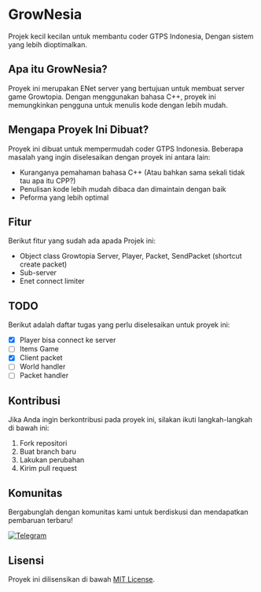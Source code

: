 # GrowNesia
Projek kecil kecilan untuk membantu coder GTPS Indonesia, Dengan sistem yang lebih dioptimalkan.

## Apa itu GrowNesia?
Proyek ini merupakan ENet server yang bertujuan untuk membuat server game Growtopia. Dengan menggunakan bahasa C++, proyek ini memungkinkan pengguna untuk menulis kode dengan lebih mudah.

## Mengapa Proyek Ini Dibuat?
Proyek ini dibuat untuk mempermudah coder GTPS Indonesia. Beberapa masalah yang ingin diselesaikan dengan proyek ini antara lain:
- Kuranganya pemahaman bahasa C++ (Atau bahkan sama sekali tidak tau apa itu CPP?)
- Penulisan kode lebih mudah dibaca dan dimaintain dengan baik
- Peforma yang lebih optimal

## Fitur
Berikut fitur yang sudah ada apada Projek ini:
- Object class Growtopia Server, Player, Packet, SendPacket (shortcut create packet)
- Sub-server
- Enet connect limiter

## TODO
Berikut adalah daftar tugas yang perlu diselesaikan untuk proyek ini:
- [x] Player bisa connect ke server
- [ ] Items Game
- [x] Client packet
- [ ] World handler
- [ ] Packet handler

## Kontribusi
Jika Anda ingin berkontribusi pada proyek ini, silakan ikuti langkah-langkah di bawah ini:
1. Fork repositori
2. Buat branch baru
3. Lakukan perubahan
4. Kirim pull request

## Komunitas
Bergabunglah dengan komunitas kami untuk berdiskusi dan mendapatkan pembaruan terbaru!

[![Telegram](https://img.shields.io/badge/Telegram-0088cc?style=flat&logo=telegram&logoColor=white)](https://t.me/growserver)
<!-- [![WhatsApp](https://img.shields.io/badge/WhatsApp-25d366?style=flat&logo=whatsapp&logoColor=white)](https://wa.me/1234567890)
[![Discord](https://img.shields.io/badge/Discord-7289da?style=flat&logo=discord&logoColor=white)](https://discord.gg/invitecode) -->

## Lisensi
Proyek ini dilisensikan di bawah [MIT License](LICENSE.txt).